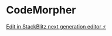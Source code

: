 # CodeMorpher

[Edit in StackBlitz next generation editor ⚡️](https://stackblitz.com/~/github.com/AniruddhaAdak/CodeMorpher)
